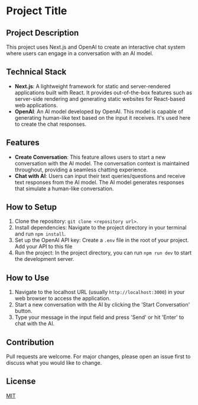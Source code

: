 # Project Title

## Project Description

This project uses Next.js and OpenAI to create an interactive chat system where users can engage in a conversation with an AI model.

## Technical Stack

- **Next.js**: A lightweight framework for static and server-rendered applications built with React. It provides out-of-the-box features such as server-side rendering and generating static websites for React-based web applications.
- **OpenAI**: An AI model developed by OpenAI. This model is capable of generating human-like text based on the input it receives. It's used here to create the chat responses.

## Features

- **Create Conversation**: This feature allows users to start a new conversation with the AI model. The conversation context is maintained throughout, providing a seamless chatting experience.
- **Chat with AI**: Users can input their text queries/questions and receive text responses from the AI model. The AI model generates responses that simulate a human-like conversation.

## How to Setup

1. Clone the repository: `git clone <repository url>`.
2. Install dependencies: Navigate to the project directory in your terminal and run `npm install`.
3. Set up the OpenAI API key: Create a `.env` file in the root of your project. Add your API to this file
4. Run the project: In the project directory, you can run `npm run dev` to start the development server.

## How to Use

1. Navigate to the localhost URL (usually `http://localhost:3000`) in your web browser to access the application.
2. Start a new conversation with the AI by clicking the 'Start Conversation' button.
3. Type your message in the input field and press 'Send' or hit 'Enter' to chat with the AI.

## Contribution

Pull requests are welcome. For major changes, please open an issue first to discuss what you would like to change.

## License

[MIT](https://choosealicense.com/licenses/mit/)
